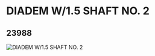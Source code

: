 # DIADEM W/1.5 SHAFT NO. 2
## 23988
![DIADEM W/1.5 SHAFT NO. 2](https://lc-www-live-s.legocdn.com/media/bricks/5/2/6134260.jpg)